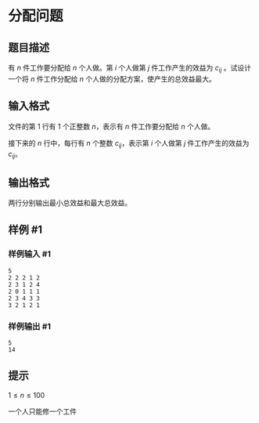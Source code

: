 # 分配问题

## 题目描述

有 $n$ 件工作要分配给 $n$ 个人做。第 $i$ 个人做第 $j$ 件工作产生的效益为 $c_{ij}$ 。试设计一个将 $n$ 件工作分配给 $n$ 个人做的分配方案，使产生的总效益最大。


## 输入格式

文件的第 $1$ 行有 $1$ 个正整数 $n$，表示有 $n$ 件工作要分配给 $n$ 个人做。

接下来的 $n$ 行中，每行有 $n$ 个整数 $c_{ij}$​​，表示第 $i$ 个人做第 $j$ 件工作产生的效益为 $c_{ij}$。


## 输出格式

两行分别输出最小总效益和最大总效益。


## 样例 #1

### 样例输入 #1
```
5
2 2 2 1 2
2 3 1 2 4
2 0 1 1 1
2 3 4 3 3
3 2 1 2 1
```

### 样例输出 #1

```
5
14
```

## 提示

$1 \leq n \leq 100$

一个人只能修一个工件
